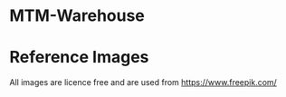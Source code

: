# MTM-Warehouse

# Reference Images
All images are licence free and are used from https://www.freepik.com/
